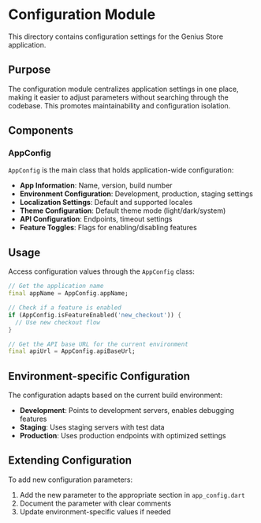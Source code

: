 # Configuration Module

This directory contains configuration settings for the Genius Store application.

## Purpose

The configuration module centralizes application settings in one place, making it easier to adjust parameters without searching through the codebase. This promotes maintainability and configuration isolation.

## Components

### AppConfig

`AppConfig` is the main class that holds application-wide configuration:

- **App Information**: Name, version, build number
- **Environment Configuration**: Development, production, staging settings
- **Localization Settings**: Default and supported locales
- **Theme Configuration**: Default theme mode (light/dark/system)
- **API Configuration**: Endpoints, timeout settings
- **Feature Toggles**: Flags for enabling/disabling features

## Usage

Access configuration values through the `AppConfig` class:

```dart
// Get the application name
final appName = AppConfig.appName;

// Check if a feature is enabled
if (AppConfig.isFeatureEnabled('new_checkout')) {
  // Use new checkout flow
}

// Get the API base URL for the current environment
final apiUrl = AppConfig.apiBaseUrl;
```

## Environment-specific Configuration

The configuration adapts based on the current build environment:

- **Development**: Points to development servers, enables debugging features
- **Staging**: Uses staging servers with test data
- **Production**: Uses production endpoints with optimized settings

## Extending Configuration

To add new configuration parameters:

1. Add the new parameter to the appropriate section in `app_config.dart`
2. Document the parameter with clear comments
3. Update environment-specific values if needed
